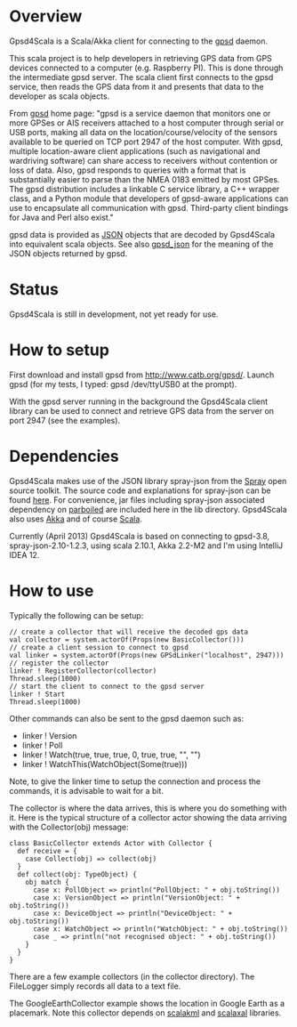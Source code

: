 
# Overview

Gpsd4Scala is a Scala/Akka client for connecting to the [gpsd](http://www.catb.org/gpsd/) daemon.

This scala project is to help developers in retrieving GPS data from
GPS devices connected to a computer (e.g. Raspberry PI). This is done through the intermediate
gpsd server. The scala client first connects to the gpsd service, then reads the GPS data
from it and presents that data to the developer as scala objects.

From [gpsd](http://www.catb.org/gpsd/) home page:
"gpsd is a service daemon that monitors one or more GPSes or AIS receivers
attached to a host computer through serial or USB ports, making all data on
the location/course/velocity of the sensors available to be queried on TCP
port 2947 of the host computer. With gpsd, multiple location-aware client
applications (such as navigational and wardriving software) can share access
to receivers without contention or loss of data. Also, gpsd responds to queries
with a format that is substantially easier to parse than the NMEA 0183 emitted
by most GPSes. The gpsd distribution includes a linkable C service library,
a C++ wrapper class, and a Python module that developers of gpsd-aware applications
can use to encapsulate all communication with gpsd. Third-party client bindings
for Java and Perl also exist."

gpsd data is provided as [JSON](http://www.json.org/) objects that are decoded by Gpsd4Scala
into equivalent scala objects. See also [gpsd_json](http://catb.org/gpsd/gpsd_json.html) for
the meaning of the JSON objects returned by gpsd.


# Status

Gpsd4Scala is still in development, not yet ready for use.


# How to setup

First download and install gpsd from http://www.catb.org/gpsd/.
Launch gpsd (for my tests, I typed: gpsd /dev/ttyUSB0 at the prompt).

With the gpsd server running in the background the Gpsd4Scala client library can
be used to connect and retrieve GPS data from the server on port 2947 (see the examples).

# Dependencies

Gpsd4Scala makes use of the JSON library spray-json from the [Spray](http://spray.io/) open source toolkit.
The source code and explanations for spray-json can be found [here](https://github.com/spray/spray-json).
For convenience, jar files including spray-json associated dependency on [parboiled](https://github.com/sirthias/parboiled/wiki)
are included here in the lib directory.
Gpsd4Scala also uses [Akka](http://akka.io/) and of course [Scala](http://www.scala-lang.org/).

Currently (April 2013) Gpsd4Scala is based on connecting to gpsd-3.8, spray-json-2.10-1.2.3,
using scala 2.10.1, Akka 2.2-M2 and I'm using IntelliJ IDEA 12.

# How to use

Typically the following can be setup:

    // create a collector that will receive the decoded gps data
    val collector = system.actorOf(Props(new BasicCollector()))
    // create a client session to connect to gpsd
    val linker = system.actorOf(Props(new GPSdLinker("localhost", 2947)))
    // register the collector
    linker ! RegisterCollector(collector)
    Thread.sleep(1000)
    // start the client to connect to the gpsd server
    linker ! Start
    Thread.sleep(1000)

Other commands can also be sent to the gpsd daemon such as:

  - linker ! Version
  - linker ! Poll
  - linker ! Watch(true, true, true, 0, true, true, "", "")
  - linker ! WatchThis(WatchObject(Some(true)))

Note, to give the linker time to setup the connection and process the commands, it is
advisable to wait for a bit.

The collector is where the data arrives, this is where you do something with it.
Here is the typical structure of a collector actor showing the data arriving with the Collector(obj) message:

    class BasicCollector extends Actor with Collector {
      def receive = {
        case Collect(obj) => collect(obj)
      }
      def collect(obj: TypeObject) {
        obj match {
          case x: PollObject => println("PollObject: " + obj.toString())
          case x: VersionObject => println("VersionObject: " + obj.toString())
          case x: DeviceObject => println("DeviceObject: " + obj.toString())
          case x: WatchObject => println("WatchObject: " + obj.toString())
          case _ => println("not recognised object: " + obj.toString())
        }
      }
    }

There are a few example collectors (in the collector directory). The FileLogger simply
records all data to a text file.

The GoogleEarthCollector example shows the location in Google Earth as a placemark.
Note this collector depends on [scalakml](https://github.com/workingDog/scalakml) and
[scalaxal](https://github.com/workingDog/scalaxal) libraries.


